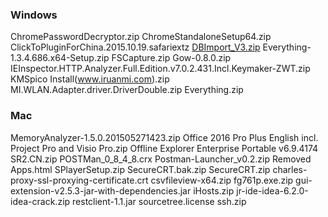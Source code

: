 
### Windows
ChromePasswordDecryptor.zip
ChromeStandaloneSetup64.zip
ClickToPluginForChina.2015.10.19.safariextz
[DBImport_V3.zip](http://www.cyqdata.com/download/article-detail-42517)
Everything-1.3.4.686.x64-Setup.zip
FSCapture.zip
Gow-0.8.0.zip
IEInspector.HTTP.Analyzer.Full.Edition.v7.0.2.431.Incl.Keymaker-ZWT.zip
KMSpico Install(www.iruanmi.com).zip
MI.WLAN.Adapter.driver.DriverDouble.zip
Everything.zip

### Mac
MemoryAnalyzer-1.5.0.201505271423.zip
Office 2016 Pro Plus English incl. Project Pro and Visio Pro.zip
Offline Explorer Enterprise Portable v6.9.4174 SR2.CN.zip
POSTMan_0_8_4_8.crx
Postman-Launcher_v0.2.zip
Removed Apps.html
SPlayerSetup.zip
SecureCRT.bak.zip
SecureCRT.zip
charles-proxy-ssl-proxying-certificate.crt
csvfileview-x64.zip
fg761p.exe.zip
gui-extension-v2.5.3-jar-with-dependencies.jar
iHosts.zip
jr-ide-idea-6.2.0-idea-crack.zip
restclient-1.1.jar
sourcetree.license
ssh.zip
